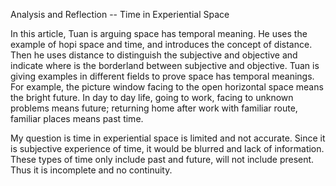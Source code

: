 Analysis and Reflection -- Time in Experiential Space

In this article, Tuan is arguing space has temporal meaning. He uses the example of hopi space and time,  and introduces the concept of distance. Then he uses distance to distinguish the subjective and objective and indicate where is the borderland between subjective and objective. Tuan is giving examples in different fields to prove space has temporal meanings. For example, the picture window facing to the open horizontal space means the bright future. In day to day life, going to work, facing to unknown problems means future; returning home after work with familiar route, familiar places means past time. 

My question is time in experiential space is limited and not accurate. Since it is subjective experience of time, it would be blurred and lack of information. These types of time only include past and future, will not include present. Thus it is incomplete and no continuity. 

